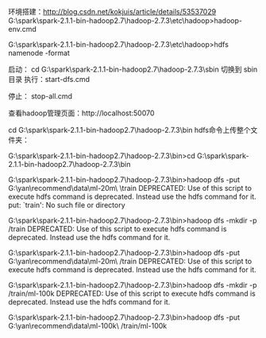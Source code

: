 环境搭建：http://blog.csdn.net/kokjuis/article/details/53537029
G:\spark\spark-2.1.1-bin-hadoop2.7\hadoop-2.7.3\etc\hadoop>hadoop-env.cmd

G:\spark\spark-2.1.1-bin-hadoop2.7\hadoop-2.7.3\etc\hadoop>hdfs namenode -format

启动：
cd G:\spark\spark-2.1.1-bin-hadoop2.7\hadoop-2.7.3\sbin
切换到 sbin目录 执行：start-dfs.cmd 

停止：
stop-all.cmd


查看hadoop管理页面：http://localhost:50070

cd G:\spark\spark-2.1.1-bin-hadoop2.7\hadoop-2.7.3\bin
hdfs命令上传整个文件夹： 

G:\spark\spark-2.1.1-bin-hadoop2.7\hadoop-2.7.3\bin>cd G:\spark\spark-2.1.1-bin-hadoop2.7\hadoop-2.7.3\bin

G:\spark\spark-2.1.1-bin-hadoop2.7\hadoop-2.7.3\bin>hadoop dfs -put G:\yan\recommend\data\ml-20m\ \train
DEPRECATED: Use of this script to execute hdfs command is deprecated.
Instead use the hdfs command for it.
put: `train': No such file or directory

G:\spark\spark-2.1.1-bin-hadoop2.7\hadoop-2.7.3\bin>hadoop dfs -mkdir -p /train
DEPRECATED: Use of this script to execute hdfs command is deprecated.
Instead use the hdfs command for it.

G:\spark\spark-2.1.1-bin-hadoop2.7\hadoop-2.7.3\bin>hadoop dfs -put G:\yan\recommend\data\ml-20m\ /train
DEPRECATED: Use of this script to execute hdfs command is deprecated.
Instead use the hdfs command for it.

G:\spark\spark-2.1.1-bin-hadoop2.7\hadoop-2.7.3\bin>hadoop dfs -mkdir -p /train/ml-100k
DEPRECATED: Use of this script to execute hdfs command is deprecated.
Instead use the hdfs command for it.

G:\spark\spark-2.1.1-bin-hadoop2.7\hadoop-2.7.3\bin>hadoop dfs -put G:\yan\recommend\data\ml-100k\ /train/ml-100k



